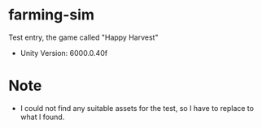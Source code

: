 # farming-sim
Test entry, the game called "Happy Harvest"

- Unity Version: 6000.0.40f

# Note
- I could not find any suitable assets for the test, so I have to replace to what I found.
